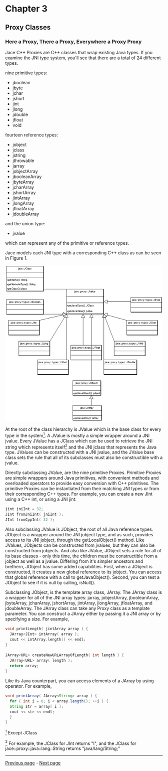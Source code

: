 # Chapter 3
## Proxy Classes


### Here a Proxy, There a Proxy, Everywhere a Proxy Proxy

Jace C++ Proxies are C++ classes that wrap existing Java types. If you examine the JNI type system, you'll see that there are a
total of 24 different types.

nine primitive types:

* jboolean
* jbyte
* jchar
* jshort
* jint
* jlong
* jdouble
* jfloat
* void

fourteen reference types:

* jobject
* jclass
* jstring
* jthrowable
* jarray
* jobjectArray
* jbooleanArray
* jbyteArray
* jcharArray
* jshortArray
* jintArray
* jlongArray
* jfloatArray
* jdoubleArray

and the union type:

* jvalue

which can represent any of the primitive or reference types.

Jace models each JNI type with a corresponding C++ class as can be seen in Figure 1.

![Class diagram](Chapter_3_Class_Diagram.png)

At the root of the class hierarchy is JValue which is the base class for every type in the
system<a id="note1ref" href="#note1"><sup>1</sup></a>. A JValue is mostly a simple wrapper around a JNI jvalue. Every JValue has
a JClass which can be used to retrieve the JNI string which represents itself<a id="note2ref" href="#note2"><sup>2</sup></a>
and the JNI jclass that represents the Java type. JValues can be constructed with a JNI jvalue, and the JValue base class sets the
rule that all of its subclasses must also be constructible with a jvalue.

Directly subclassing JValue, are the nine primitive Proxies. Primitive Proxies are simple wrappers around Java primitives, with convenient methods and overloaded operators to provide easy conversion with C++ primitives. The primitive Proxies can be instantiated from their matching JNI types or from their corresponding C++ types. For example, you can create a new JInt using a C++ int, or using a JNI jint:

```c++
jint jniInt = 32;
JInt fromJniInt( jniInt );
JInt fromCppInt( 32 ); 
```

Also subclassing JValue is JObject, the root of all Java reference types. JObject is a wrapper around the JNI jobject type, and as such, provides access to its JNI jobject, through the getLocalObject() method. Like JValues, JObjects can be constructed from jvalues, but they can also be constructed from jobjects. And also like JValue, JObject sets a rule for all of its base classes - only this time, the children must be constructible from a jobject as well as a jvalue. Differing from it's simpler ancestors and brethern, JObject has some added capabilities. First, when a JObject is constructed, it creates a new global reference to its jobject. You can access that global reference with a call to getJavaObject(). Second, you can test a JObject to see if it is null by calling, isNull().

Subclassing JObject, is the template array class, JArray. The JArray class is a wrapper for all of the JNI array types: jarray, jobjectArray, jbooleanArray, jbyteArray, jcharArray, jshortArray, jintArray, jlongArray, jfloatArray, and jdoubleArray. The JArray class can take any Proxy class as a template parameter. You can construct a JArray either by passing it a JNI array or by specifying a size. For example,

```c++
void printLength( jintArray array ) {
  JArray<JInt> intArray( array );
  cout << intArray.length() << endl;
}

JArray<URL> createNewURLArrayOfLength( int length ) {
  JArray<URL> array( length );
  return array;
} 
```

Like its Java counterpart, you can access elements of a JArray by using operator[](). For example,

```java
void printArray( JArray<String> array ) {
  for ( int i = 0; i < array.length(); ++i ) {
  String str = array[ i ];
  cout << str << endl;
  }
} 
```

<a id="note1" href="#note1ref"><sup>1</sup></a> Except JClass

<a id="note2" href="#note2ref"><sup>2</sup></a> For example, the JClass for JInt returns "I", and the JClass for
jace::proxy::java::lang::String returns "java/lang/String;"

----
[Previous page](Chapter_2.md) - [Next page](Chapter_4.md)
